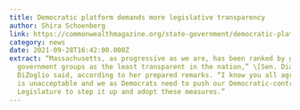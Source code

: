 ```yaml
---
title: Democratic platform demands more legislative transparency
author: Shira Schoenberg
link: https://commonwealthmagazine.org/state-government/democratic-platform-demands-more-legislative-transparency/
category: news
date: 2021-09-28T16:42:00.000Z
extract: “Massachusetts, as progressive as we are, has been ranked by good
  government groups as the least transparent in the nation,” \[Sen. Diana]
  DiZoglio said, according to her prepared remarks. “I know you all agree that
  is unacceptable and we as Democrats need to push our Democratic-controlled
  Legislature to step it up and adopt these measures.”
---
```

